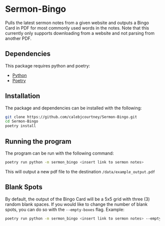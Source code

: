 # Sermon-Bingo
Pulls the latest sermon notes from a given website and outputs a Bingo Card in PDF for most commonly used words in the notes. Note that this currently only supports downloading from a website and not parsing from another PDF.

## Dependencies
This package requires python and poetry:
- [Python](https://www.python.org/)
- [Poetry](https://python-poetry.org/)


## Installation

The package and dependencies can be installed with the following:
```bash
git clone https://github.com/calebjcourtney/Sermon-Bingo.git
cd Sermon-Bingo
poetry install
```

## Running the program

The program can be run with the following command:
```bash
poetry run python -m sermon_bingo <insert link to sermon notes>
```

This will output a new pdf file to the destination `/data/example_output.pdf`


## Blank Spots
By default, the output of the Bingo Card will be a 5x5 grid	with three (3) random blank spaces. If you would like to change the number of blank spots, you can do so with the `--empty-boxes` flag. Example:

```bash
poetry run python -m sermon_bingo <insert link to sermon notes> --empty-boxes 1
```
